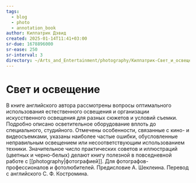 ```yaml
---
tags:
  - blog
  - photo
  - annotation_book
author: Килпатрик Дэвид
created: 2025-01-14T11:41+03:00
sr-due: 1678896000
sr-ease: 250
sr-interval: 3
directory: ~/Arts_and_Entertainment/photography/Килпатрик-Свет_и_освещение
---
```


# Свет и освещение

В книге английского автора рассмотрены вопросы оптимального использования
естественного освещения и организации искусственного освещения для разных
сюжетов и условий съемки. Подробно описано осветительное оборудование вплоть до
специального, студийного. Отмечены особенности, связанные с кино- и
видеосъемками, указаны наиболее частые ошибки, обусловленные неправильным
освещением или несоответствующим использованием техники. Значительное число
практических советов и иллюстраций (цветных и черно-белых) делают книгу полезной
в повседневной работе с [[photography|фотографией]]. Для
фотографов-профессионалов и фотолюбителей. Предисловие А. Шеклеина. Перевод с
английского С. Ф. Костромина.
